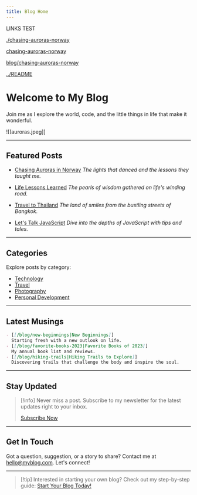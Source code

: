 ```yaml
---
title: Blog Home
---
```


LINKS TEST

[./chasing-auroras-norway](./chasing-auroras-norway)

[chasing-auroras-norway](chasing-auroras-norway)

[blog/chasing-auroras-norway](blog/chasing-auroras-norway)

[../README](../README)

# Welcome to My Blog

Join me as I explore the world, code, and the little things in life that make it wonderful.

![[auroras.jpeg]]

---

## Featured Posts

- [Chasing Auroras in Norway](/blog/chasing-auroras-norway)
  _The lights that danced and the lessons they taught me._
  
- [Life Lessons Learned](/blog/life-lessons-learned)
  _The pearls of wisdom gathered on life's winding road._

- [Travel to Thailand](/blog/travel-thailand)
  _The land of smiles from the bustling streets of Bangkok._

- [Let's Talk JavaScript](/blog/javascript-tips)
  _Dive into the depths of JavaScript with tips and tales._

---

## Categories

Explore posts by category:

- [Technology](/blog/category/technology)
- [Travel](/blog/category/travel)
- [Photography](/blog/category/photography)
- [Personal Development](/blog/category/personal-development)

---

## Latest Musings

```md
- [[/blog/new-beginnings|New Beginnings]]
  Starting fresh with a new outlook on life.
- [[/blog/favorite-books-2023|Favorite Books of 2023]]
  My annual book list and reviews.
- [[/blog/hiking-trails|Hiking Trails to Explore]]
  Discovering trails that challenge the body and inspire the soul.
```

---

## Stay Updated

> [!info] Never miss a post. Subscribe to my newsletter for the latest updates right to your inbox.
>
> [Subscribe Now](/subscribe)

---

## Get In Touch

Got a question, suggestion, or a story to share? Contact me at [hello@myblog.com](mailto:hello@myblog.com). Let's connect!

---

> [!tip] Interested in starting your own blog? Check out my step-by-step guide: [Start Your Blog Today!](/blog/start-blogging)

